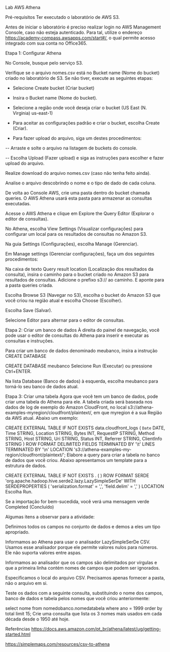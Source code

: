 Lab AWS Athena


Pré-requisitos
Ter executado o laboratório de AWS S3.

Antes de iniciar o laboratório é preciso realizar login no AWS Management Console, caso não esteja autenticado. Para tal, utilize o endereço https://academy-compass.awsapps.com/start#/, o qual permite acesso integrado com sua conta no Office365.



Etapa 1: Configurar Athena


No Console, busque pelo serviço S3.

Verifique se o arquivo nomes.csv está no Bucket name (Nome do bucket) criado no laboratório de S3. Se não tiver, execute as seguintes etapas:

- Selecione Create bucket (Criar bucket)

- Insira o Bucket name (Nome do bucket).

- Selecione a região onde você deseja criar o bucket (US East (N. Virginia) us-east-1)

- Para aceitar as configurações padrão e criar o bucket, escolha Create (Criar).

- Para fazer upload do arquivo, siga um destes procedimentos:

-- Arraste e solte o arquivo na listagem de buckets do console.

-- Escolha Upload (Fazer upload) e siga as instruções para escolher e fazer upload do arquivo.

Realize download do arquivo nomes.csv (caso não tenha feito ainda).

Analise o arquivo descobrindo o nome e o tipo de dado de cada coluna.

De volta  ao Console AWS, crie uma pasta dentro do bucket chamada queries. O AWS Athena usará esta pasta para armazenar as consultas executadas.

Acesse o AWS Athena e clique em Explore the Query Editor (Explorar o editor de consultas).

No Athena, escolha View Settings (Visualizar configurações) para configurar um local para os resultados de consultas no Amazon S3.

Na guia Settings (Configurações), escolha Manage (Gerenciar).

Em Manage settings (Gerenciar configurações), faça um dos seguintes procedimentos:

Na caixa de texto Query result location (Localização dos resultados da consulta), insira o caminho para o bucket criado no Amazon S3 para resultados de consultas. Adicione o prefixo s3:// ao caminho. E aponte para a pasta queries criada.

Escolha Browse S3 (Navegar no S3), escolha o bucket do Amazon S3 que você criou na região atual e escolha Choose (Escolher).

Escolha Save (Salvar).

Selecione Editor para alternar para o editor de consultas.

Etapa 2: Criar um banco de dados
À direita do painel de navegação, você pode usar o editor de consultas do Athena para inserir e executar as consultas e instruções.

Para criar um banco de dados denominado meubanco, insira a instrução CREATE DATABASE

CREATE DATABASE meubanco
Selecione Run (Executar) ou pressione Ctrl+ENTER.

Na lista Database (Banco de dados) à esquerda, escolha meubanco para torná-lo seu banco de dados atual.

Etapa 3: Criar uma tabela
Agora que você tem um banco de dados, pode criar uma tabela do Athena para ele. A tabela criada será baseada nos dados de log de exemplo do Amazon CloudFront, no local s3://athena-examples-myregion/cloudfront/plaintext/, em que myregion é a sua Região da AWS atual. Abaixo um exemplo:



CREATE EXTERNAL TABLE IF NOT EXISTS data.cloudfront_logs (
  `Date` DATE,
  Time STRING,
  Location STRING,
  Bytes INT,
  RequestIP STRING,
  Method STRING,
  Host STRING,
  Uri STRING,
  Status INT,
  Referrer STRING,
  ClientInfo STRING
  ) 
  ROW FORMAT DELIMITED
  FIELDS TERMINATED BY '\t'
  LINES TERMINATED BY '\n'
  LOCATION 's3://athena-examples-my-region/cloudfront/plaintext/';
Elabore a query para criar a tabela no banco de dados que você criou. Abaixo apresentamos um template para a estrutura de dados.

CREATE EXTERNAL TABLE IF NOT EXISTS <nome do banco de dados>.<nome da tabela> (
  <nome dos campos com o tipo de dados>
)
ROW FORMAT SERDE 'org.apache.hadoop.hive.serde2.lazy.LazySimpleSerDe'
WITH SERDEPROPERTIES (
 'serialization.format' = ',',
 'field.delim' = ','
)
LOCATION <caminho do S3> 
Escolha Run.

Se a importação for bem-sucedida, você verá uma mensagem verde Completed (Concluído)

Algumas itens a observar para a atividade:



Definimos todos os campos no conjunto de dados e demos a eles um tipo apropriado.

Informamos ao Athena para usar o analisador LazySimpleSerDe CSV. Usamos esse analisador porque ele permite valores nulos para números. Ele não suporta valores entre aspas.

Informamos ao analisador que os campos são delimitados por vírgulas e que a primeira linha contém nomes de campos que podem ser ignorados.

Especificamos o local do arquivo CSV. Precisamos apenas fornecer a pasta, não o arquivo em si.

Teste os dados com a seguinte consulta, substituindo o nome dos campos, banco de dados e tabela pelos nomes que você criou anteriormente:

select nome from nomedobanco.nomedatabela where ano = 1999 order by total limit 15;
Crie uma consulta que lista os 3 nomes mais usados em cada década desde o 1950 até hoje.



Referências
https://docs.aws.amazon.com/pt_br/athena/latest/ug/getting-started.html

https://simplemaps.com/resources/csv-to-athena